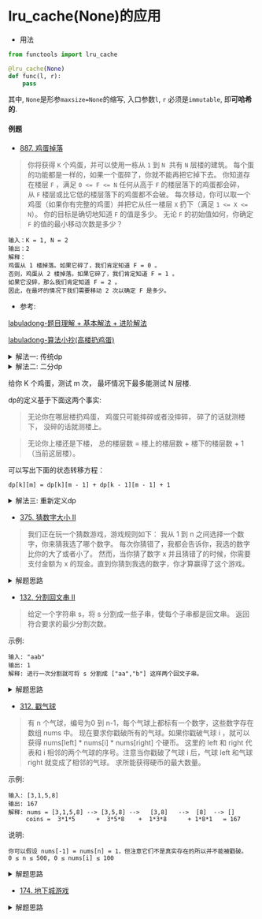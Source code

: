 # lru_cache(None)的应用
- 用法
```python
from functools import lru_cache

@lru_cache(None)
def func(l, r):
    pass
```
其中, `None`是形参`maxsize=None`的缩写, 入口参数`l`, `r`
必须是`immutable`, 即**可哈希的**.

#### 例题
- [887. 鸡蛋掉落](https://leetcode-cn.com/problems/super-egg-drop/)
> 你将获得 `K` 个鸡蛋，并可以使用一栋从 `1` 到 `N`  共有 `N` 层楼的建筑。
每个蛋的功能都是一样的，如果一个蛋碎了，你就不能再把它掉下去。
你知道存在楼层 `F` ，满足 `0 <= F <= N` 任何从高于 `F` 的楼层落下的鸡蛋都会碎，从 `F` 楼层或比它低的楼层落下的鸡蛋都不会破。
每次移动，你可以取一个鸡蛋（如果你有完整的鸡蛋）并把它从任一楼层 `X` 扔下（满足 `1 <= X <= N`）。
你的目标是确切地知道 `F` 的值是多少。
无论 `F` 的初始值如何，你确定 `F` 的值的最小移动次数是多少？
```shell script
输入：K = 1, N = 2
输出：2
解释：
鸡蛋从 1 楼掉落。如果它碎了，我们肯定知道 F = 0 。
否则，鸡蛋从 2 楼掉落。如果它碎了，我们肯定知道 F = 1 。
如果它没碎，那么我们肯定知道 F = 2 。
因此，在最坏的情况下我们需要移动 2 次以确定 F 是多少。
```

- 参考:

[labuladong-题目理解 + 基本解法 + 进阶解法](https://leetcode-cn.com/problems/super-egg-drop/solution/ji-ben-dong-tai-gui-hua-jie-fa-by-labuladong/)

[labuladong-算法小抄(高楼扔鸡蛋)]()

<details>
    <summary>解法一: 传统dp</summary>
    
```python
# 时间复杂度 O(KN * N), 空间复杂度 O(KN)
@lru_cache(None)
def dp(K, N):
    # base case
    if K == 1: return N
    if N == 0: return 0
    ans = float('Inf')
    # 最坏情况下的最少扔鸡蛋次数, 逐层遍历, 穷举所有的可能
    for i in range(1, N + 1):
        ans = min(ans, 
                max(
                    dp(K, N - i),      # 在i层没碎了
                    dp(K - 1, i - 1)   # 碎了
                    ) + 1
                )
    return ans
``` 
</details>

<details>
    <summary>解法二: 二分dp</summary>
    
```python
# 时间复杂度 O(KN * logN), 空间复杂度 O(KN)
@lru_cache(None)
def dp(K, N):
    if K == 1: return N
    if N == 0: return 0
    ans = float('Inf')
    lo, hi = 1, N
    while lo <= hi:
        mid = lo + ((hi - lo) >> 1)
        broken = dp(K - 1, mid - 1)  # 碎
        not_broken = dp(K, N - mid)  # 没碎
        # ans = min(max(碎, 没碎) + 1)
        if broken > not_broken:
            hi = mid - 1
            ans = min(ans, broken + 1)
        else:
            lo = mid + 1
            ans = min(ans, not_broken + 1)
    return ans
``` 
</details>


给你 K 个鸡蛋，测试 m 次， 最坏情况下最多能测试 N 层楼.

dp的定义基于下面这两个事实:
> ⽆论你在哪层楼扔鸡蛋， 鸡蛋只可能摔碎或者没摔碎， 碎了的话就测楼
下， 没碎的话就测楼上。

> ⽆论你上楼还是下楼， 总的楼层数 = 楼上的楼层数 + 楼下的楼层数 +
1（当前这层楼）。

可以写出下⾯的状态转移⽅程：
````shell script
dp[k][m] = dp[k][m - 1] + dp[k - 1][m - 1] + 1
````

<details>
    <summary>解法三: 重新定义dp</summary>
    
```python
# 时间复杂度 O(KN), 空间复杂度 O(KN)
class Solution:
    def superEggDrop(self, K: int, N: int) -> int:
        from functools import lru_cache

        @lru_cache(None)
        def dp(K, M):
            # 因为K<=M, 所以K=1的时候M=0或者M=1
            if K == 1 or M == 1: return M
            return dp(K - 1, M - 1) + dp(K, M - 1) + 1
        
        M = 1
        while dp(K, M) < N:
            M += 1
        return M
``` 
</details>

- [375. 猜数字大小 II](https://leetcode-cn.com/problems/guess-number-higher-or-lower-ii/)
> 我们正在玩一个猜数游戏，游戏规则如下：
我从 1 到 n 之间选择一个数字，你来猜我选了哪个数字。
每次你猜错了，我都会告诉你，我选的数字比你的大了或者小了。
然而，当你猜了数字 x 并且猜错了的时候，你需要支付金额为 x 的现金。直到你猜到我选的数字，你才算赢得了这个游戏。

<details>
    <summary>解题思路</summary>
    
```python
class Solution:
    def getMoneyAmount(self, n: int) -> int:

        # # 方法一: 记忆化递归
        # from functools import lru_cache

        # @lru_cache(None)
        # def helper(l, r):
        #     if r - l <= 0: return 0
        #     if r - l == 1: return l
        #     if r - l == 2: return l + 1
        #      """
        #      从(l, (r + l) / 2)内选择数字作为第一次尝试, 右边区间都比左边区间大,开销肯定大于左边, 总体开销也较大
        #      所以, 从((l + r) / 2, r)内选择, 这样两个区间的开销更接近, 且总体开销会更小
        #      """
        #     return min(x + max(helper(l, x - 1), helper(x + 1, r)) for x in range((l + r) >> 1, r + 1))
        # return helper(1, n)

        # 方法二: dp方法, 将上述递归改为dp
        dp = [[0] * (n + 1) for _ in range(n + 1)]
        for i in range(1, n):
            dp[i][i + 1] = i
        for l in range(n + 1, 0, -1):
            for r in range(l + 1, n + 1):
                dp[l][r] = min(x + max(dp[l][x - 1], dp[x + 1][r]) for x in range((l + r) >> 1, r))
        return dp[1][n]
``` 
</details>


- [132. 分割回文串 II](https://leetcode-cn.com/problems/palindrome-partitioning-ii/)
> 给定一个字符串 s，将 s 分割成一些子串，使每个子串都是回文串。
返回符合要求的最少分割次数。

示例:
```shell script
输入: "aab"
输出: 1
解释: 进行一次分割就可将 s 分割成 ["aa","b"] 这样两个回文子串。
```

<details>
    <summary>解题思路</summary>
    
```python
import functools


class Solution:
    @functools.lru_cache(None)
    def minCut(self, s: str) -> int:
        if s == s[::-1]:
            return 0
        ans = float('Inf')
        for i in range(1, len(s) + 1):
            if s[:i] == s[:i][::-1]:
                ans = min(ans, self.minCut(s[i:]) + 1)
        return ans
``` 
</details>


- [312. 戳气球](https://leetcode-cn.com/problems/burst-balloons/)
> 有 n 个气球，编号为0 到 n-1，每个气球上都标有一个数字，这些数字存在数组 nums 中。
现在要求你戳破所有的气球。如果你戳破气球 i ，就可以获得 nums[left] * nums[i] * nums[right] 个硬币。 这里的 left 和 right 代表和 i 相邻的两个气球的序号。注意当你戳破了气球 i 后，气球 left 和气球 right 就变成了相邻的气球。
求所能获得硬币的最大数量。

示例:
```shell script
输入: [3,1,5,8]
输出: 167 
解释: nums = [3,1,5,8] --> [3,5,8] -->   [3,8]   -->  [8]  --> []
     coins =  3*1*5      +  3*5*8    +  1*3*8      + 1*8*1   = 167
```

说明:
````shell script
你可以假设 nums[-1] = nums[n] = 1，但注意它们不是真实存在的所以并不能被戳破。
0 ≤ n ≤ 500, 0 ≤ nums[i] ≤ 100
````

<details>
    <summary>解题思路</summary>
    
```python
class Solution:
    def maxCoins(self, nums: List[int]) -> int:
        from functools import lru_cache

        nums = [1] + nums + [1]

        @lru_cache(None)
        def dfs(lo, hi):
            if hi - lo < 2:
                return 0
            return max(nums[lo] * nums[i] * nums[hi] + dfs(lo, i) + dfs(i, hi) for i in range(lo + 1, hi))

        return dfs(0, len(nums) - 1)
```
</details>

- [174. 地下城游戏](https://leetcode-cn.com/problems/dungeon-game/)

<details>
    <summary>解题思路</summary>
    
```python
class Solution:
    def calculateMinimumHP(self, dungeon: List[List[int]]) -> int:
        rows, cols = len(dungeon), len(dungeon[0])
        # dp = [[0] * cols for _ in range(rows)]
        # dp[-1][-1] = max(1, 1 - dungeon[-1][-1])
        # for r in range(rows - 1, -1, -1):
        #     for c in range(cols - 1, -1, -1):
        #         if r == rows - 1 and c == cols - 1: 
        #             continue
        #         elif r == rows - 1:
        #             dp[r][c] = max(1, dp[r][c + 1] - dungeon[r][c])
        #         elif c == cols - 1:
        #             dp[r][c] = max(1, dp[r + 1][c] - dungeon[r][c])
        #         else:
        #             dp[r][c] = max(1, min(dp[r + 1][c], dp[r][c + 1]) - dungeon[r][c])
        # return dp[0][0]
        
        @functools.lru_cache(None)
        def dp(i, j):
            if i == rows - 1 and j == cols - 1:
                return max(1, 1 - dungeon[i][j])
            if i == rows - 1:
                return max(1, dp(i, j + 1) - dungeon[i][j])
            if j == cols - 1:
                return max(1, dp(i + 1, j) - dungeon[i][j])
            return max(1, min(dp(i + 1, j), dp(i, j + 1)) - dungeon[i][j])
        return dp(0, 0)
``` 
</details>
















